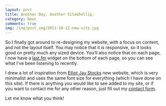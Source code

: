 ```yaml
---
layout: post
title: Another Day, Another Site&hellip;
category: News
comments: true
img: /img/post_img/2011-10-12-new-site.jpg
---
```


So I finally got around to re-designing my website, with a focus on content,
and not the layout itself. You may notice that it is responsive, so it looks
good on pretty much any sized device. You'll also notice that on each page,
I now have a [last.fm](http://last.fm/) widget on the bottom of each page, so
you can see what I've been listening to recently.

I drew a lot of inspiration from
[Elliot Jay Stocks](http://elliotjaystocks.com/) new website, which is very
minimalist and uses the same font size for everything (which I have done on
this site). If there is anything you would like to see added to my site, or
if you want to contact me for any other reason, just fill out my
[contact form](/contact.html).

Let me know what you think!